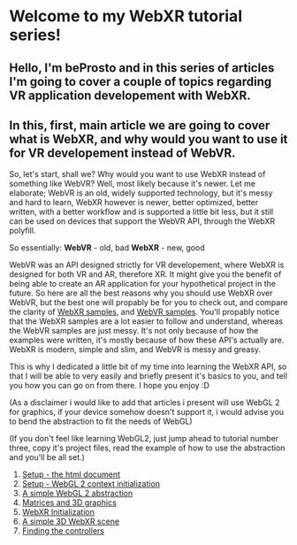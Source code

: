 # Welcome to my WebXR tutorial series!
## Hello, I'm beProsto and in this series of articles I'm going to cover a couple of topics regarding VR application developement with WebXR. 
## In this, first, main article we are going to cover what is WebXR, and why would you want to use it for VR developement instead of WebVR.

So, let's start, shall we?
Why would you want to use WebXR instead of something like WebVR? Well, most likely because it's newer.
Let me elaborate; WebVR is an old, widely supported technology, but it's messy and hard to learn, WebXR however is newer,
better optimized, better written, with a better workflow and is supported a little bit less, 
but it still can be used on devices that support the WebVR API, through the WebXR polyfill.

So essentially:
**WebVR** - old, bad
**WebXR** - new, good

WebVR was an API designed strictly for VR developement, where WebXR is designed for both VR and AR, therefore XR.
It might give you the benefit of being able to create an AR application for your hypothetical project in the future.
So here are all the best reasons why you should use WebXR over WebVR, but the best one will propably be for you to check out,
and compare the clarity of [WebXR samples](https://immersive-web.github.io/webxr-samples/), and [WebVR samples](https://webvr.info/samples/).
You'll propably notice that the WebXR samples are a lot easier to follow and understand, whereas the WebVR samples are just messy.
It's not only because of how the examples were written, it's mostly because of how these API's actually are.
WebXR is modern, simple and slim, and WebVR is messy and greasy.

This is why I dedicated a little bit of my time into learning the WebXR API, 
so that I will be able to very easily and briefly present it's basics to you, 
and tell you how you can go on from there.
I hope you enjoy :D

(As a disclaimer i would like to add that articles i present will use WebGL 2 for graphics, 
if your device somehow doesn't support it, i would advise you to bend the abstraction to fit the needs of WebGL)

(If you don't feel like learning WebGL2, just jump ahead to tutorial number three, copy it's project files, read the example of how to use the abstraction and you'll be all set.)

1. [Setup - the html document](tutorial1)
2. [Setup - WebGL 2 context initialization](tutorial2)
3. [A simple WebGL 2 abstraction](tutorial3)
4. [Matrices and 3D graphics](tutorial4)
5. [WebXR Initialization](tutorial5)
6. [A simple 3D WebXR scene](tutorial6)
7. [Finding the controllers](tutorial7)
<!-- 8. [Reading the controllers' input](tutorial8) -->
<!-- 9. [Fun - making the player move around with thumbsticks](tutorial9) -->
<!-- 10. [Fun - playing with 3D physics](tutorial10) -->
<!-- 11. [Fun - playing with guns](tutorial11) -->
<!-- 12. [Fun - cutting objects in halves with katanas](tutorial12) -->
<!-- 13. [Fun - creating a simple multiplayer game](tutorial13) -->